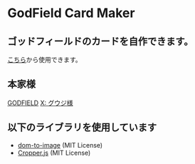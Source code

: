 # GodField Card Maker

## ゴッドフィールドのカードを自作できます。
[こちら](https://lea-151107.github.io/godfield_card_maker/)から使用できます。

## 本家様
[GODFIELD](https://godfield.net/)
[X: グウジ様](https://x.com/guuji)

## 以下のライブラリを使用しています
- [dom-to-image](https://github.com/tsayen/dom-to-image) (MIT License)
- [Cropper.js](https://github.com/fengyuanchen/cropperjs) (MIT License)